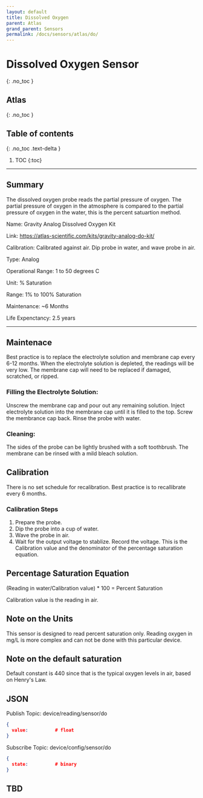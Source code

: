 ```yaml
---
layout: default
title: Dissolved Oxygen
parent: Atlas
grand_parent: Sensors
permalink: /docs/sensors/atlas/do/
---
```


# Dissolved Oxygen Sensor
{: .no_toc }
## Atlas
{: .no_toc }

## Table of contents
{: .no_toc .text-delta }

1. TOC
{:toc}

---

## Summary

The dissolved oxygen probe reads the partial pressure of oxygen. 
The partial pressure of oxygen in the atmosphere is compared to the partial pressure of oxygen in the water, this is the percent satuartion method. 
 


Name: Gravity Analog Dissolved Oxygen Kit

Link: https://atlas-scientific.com/kits/gravity-analog-do-kit/ 

Calibration: Calibrated against air. Dip probe in water, and wave probe in air. 

Type: Analog 

Operational Range: 1 to 50 degrees C

Unit: % Saturation 

Range: 1% to 100% Saturation 

Maintenance: ~6 Months

Life Expenctancy: 2.5 years 

---
## Maintenace 

Best practice is to replace the electrolyte solution and membrane cap every 6-12 months. When the electrolyte solution is depleted, the readings will be very low. The membrane cap will need to be replaced if damaged, scratched, or ripped. 


### Filling the Electrolyte Solution:

Unscrew the membrane cap and pour out any remaining solution. Inject electrolyte solution into the membrane cap until it is filled to the top. Screw the membrance cap back. Rinse the probe with water. 


### Cleaning:

The sides of the probe can be lightly brushed with a soft toothbrush. 
The membrane can be rinsed with a mild bleach solution.  


## Calibration 
There is no set schedule for recalibration. Best practice is to recallibrate every 6 months. 

### Calibration Steps
1. Prepare the probe.
2. Dip the probe into a cup of water.
3. Wave the probe in air.
4. Wait for the output voltage to stablize. Record the voltage. This is the Calibration value and the denominator of the percentage saturation equation. 

## Percentage Saturation Equation

(Reading in water/Calibration value) * 100 = Percent Saturation

Calibration value is the reading in air.

## Note on the Units
This sensor is designed to read percent saturation only. Reading oxygen in mg/L is more complex and can not be done with this particular device. 

## Note on the default saturation
Default constant is 440 since that is the typical oxygen levels in air, based on Henry's Law. 

## JSON
Publish Topic: device/reading/sensor/do
<div class="code-example" markdown="1">

```json
{
  value:          # float
}
```
</div>

Subscribe Topic: device/config/sensor/do
<div class="code-example" markdown="1">

```json
{
  state:          # binary
}
```
</div>

## TBD
<!-- <div class="code-example" markdown="1">
```json
{
  name: "do",          # string
  data_type: "%Sat",   # string -- percent saturation
  data_value:          # float
}
```
</div> -->

<!-- {% highlight markdown %}
```js
// Javascript code with syntax highlighting.
var fun = function lang(l) {
  dateformat.i18n = require('./lang/' + l)
  return true;
}
```
{% endhighlight %} -->

<!-- --- -->

<!-- ## Code blocks with rendered examples

To demonstrate front end code, sometimes it's useful to show a rendered example of that code. After including the styles from your project that you'll need to show the rendering, you can use a `<div>` with the `code-example` class, followed by the code block syntax. If you want to render your output with Markdown instead of HTML, use the `markdown="1"` attribute to tell Jekyll that the code you are rendering will be in Markdown format... This is about to get meta...

<div class="code-example" markdown="1">

<div class="code-example" markdown="1">

[Link button](http://example.com/){: .btn }

</div>
```markdown
[Link button](http://example.com/){: .btn }
```

</div>
{% highlight markdown %}
<div class="code-example" markdown="1">

[Link button](http://example.com/){: .btn }

</div>
```markdown
[Link button](http://example.com/){: .btn }
```
{% endhighlight %} -->
